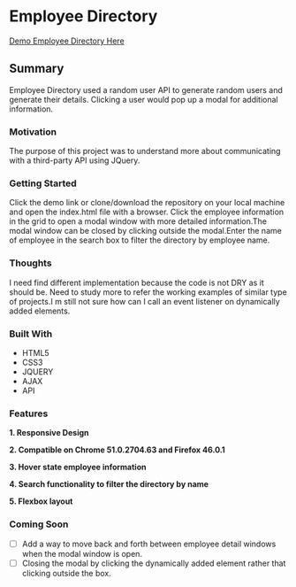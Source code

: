 # Employee Directory
[Demo Employee Directory Here](https://yog9.github.io/Employee-Directory/)

## Summary
Employee Directory used a random user API to generate random users and generate their details. Clicking a user would pop up a modal for additional information.

### Motivation
The purpose of this project was to understand more about communicating with a third-party API using JQuery.

### Getting Started
 Click the demo link or clone/download the repository on your local machine and open the index.html file with a browser.
 Click the employee information in the grid to open a modal window with more detailed information.The modal window can be        closed by clicking outside the modal.Enter the name of employee in the search box to filter the directory by employee name.
 
 ### Thoughts
 I need find different implementation  because the code is not DRY as it should be. Need to study more to refer the working examples of similar type of projects.I m still not sure how can I call an event listener on dynamically added elements.
 
### Built With
* HTML5 
* CSS3
* JQUERY
* AJAX
* API

### Features
**1. Responsive Design**

**2. Compatible on Chrome 51.0.2704.63 and Firefox 46.0.1**

**3. Hover state employee information**

**4. Search functionality to filter the directory by name**

**5. Flexbox layout**

### Coming Soon 
- [ ] Add a way to move back and forth between employee detail windows when the modal window is open.
- [ ]  Closing the modal by clicking the dynamically added element rather that clicking outside the box.
